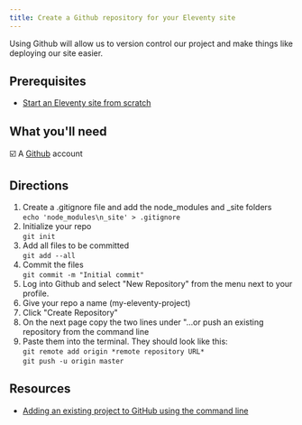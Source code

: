 ```yaml
---
title: Create a Github repository for your Eleventy site
---
```


Using Github will allow us to version control our project and make things like deploying our site easier.

## Prerequisites

- [Start an Eleventy site from scratch](/recipes/start-an-eleventy-site-from-scratch/)

## What you'll need

☑️ A [Github](https://github.com) account

## Directions

1. Create a .gitignore file and add the node_modules and _site folders\
`echo 'node_modules\n_site' > .gitignore`
2. Initialize your repo\
`git init`
3. Add all files to be committed\
`git add --all`
4. Commit the files\
`git commit -m "Initial commit"`
5. Log into Github and select "New Repository" from the menu next to your profile.
6. Give your repo a name (my-eleventy-project)
7. Click "Create Repository"
8. On the next page copy the two lines under "...or push an existing repository from the command line
9. Paste them into the terminal. They should look like this:\
`git remote add origin *remote repository URL*`\
`git push -u origin master`

## Resources

* [Adding an existing project to GitHub using the command line](https://docs.github.com/en/github/importing-your-projects-to-github/adding-an-existing-project-to-github-using-the-command-line)